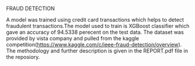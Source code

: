 FRAUD DETECTION

A model was trained using credit card transactions which helps to detect fraudulent transactions.The model used to train is XGBoost classifier which gave an accuracy of 94.5338 perecent on the test data. The dataset was provided by vista company and pulled from the kaggle competition(https://www.kaggle.com/c/ieee-fraud-detection/overview). The methodology and further description is given in the REPORT.pdf file in the reposiory.
